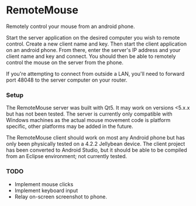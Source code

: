 # RemoteMouse
Remotely control your mouse from an android phone.

Start the server application on the desired computer you wish to remote control.  Create a new client name and key.  Then start the client application on an android phone.  From there, enter the server's IP address and your client name and key and connect.  You should then be able to remotely control the mouse on the server from the phone.

If you're attempting to connect from outside a LAN, you'll need to forward port 48048 to the server computer on your router.

### Setup
The RemoteMouse server was built with Qt5.  It may work on versions <5.x.x but has not been tested.  The server is currently only compatible with Windows machines as the actual mouse movement code is platform specific, other platforms may be added in the future.

The RemoteMouse client should work on most any Android phone but has only been physically tested on a 4.2.2 Jellybean device.  The client project has been converted to Android Studio, but it should be able to be compiled from an Eclipse environment; not currently tested.

### TODO
* Implement mouse clicks
* Implement keyboard input
* Relay on-screen screenshot to phone.
